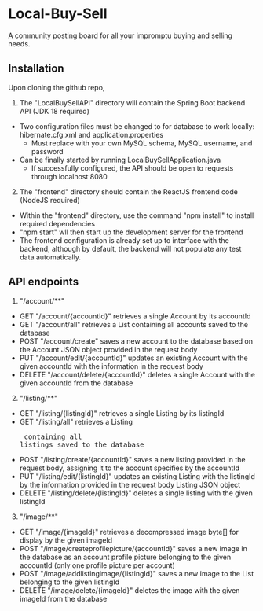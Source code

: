 # Local-Buy-Sell
A community posting board for all your impromptu buying and selling needs.

## Installation
Upon cloning the github repo, 
1. The "LocalBuySellAPI" directory will contain the Spring Boot backend API (JDK 18 required)
- Two configuration files must be changed to for database to work locally: hibernate.cfg.xml and application.properties
    - Must replace with your own MySQL schema, MySQL username, and password
- Can be finally started by running LocalBuySellApplication.java
    - If successfully configured, the API should be open to requests through localhost:8080
2. The "frontend" directory should contain the ReactJS frontend code (NodeJS required)
- Within the "frontend" directory, use the command "npm install" to install required dependencies
- "npm start" wll then start up the development server for the frontend
- The frontend configuration is already set up to interface with the backend, although by default, the backend will not populate any test data automatically.

## API endpoints
1. "/account/**"
- GET "/account/{accountId}" retrieves a single Account by its accountId
- GET "/account/all" retrieves a List<Account> containing all accounts saved to the database
- POST "/account/create" saves a new account to the database based on the Account JSON object provided in the request body
- PUT "/account/edit/{accountId}" updates an existing Account with the given accountId with the information in the request body
- DELETE "/account/delete/{accountId}" deletes a single Account with the given accountId from the database
2. "/listing/**"
- GET "/listing/{listingId}" retrieves a single Listing by its listingId
- GET "/listing/all" retrieves a Listing<Listing> containing all listings saved to the database
- POST "/listing/create/{accountId}" saves a new listing provided in the request body, assigning it to the account specifies by the accountId
- PUT "/listing/edit/{listingId}" updates an existing Listing with the listingId by the information provided in the request body Listing JSON object
- DELETE "/listing/delete/{listingId}" deletes a single listing with the given listingId
3. "/image/**"
- GET "/image/{imageId}" retrieves a decompressed image byte[] for display by the given imageId
- POST "/image/createprofilepicture/{accountId}" saves a new image in the database as an account profile picture belonging to the given accountId (only one profile picture per account)
- POST "/image/addlistingimage/{listingId}" saves a new image to the List<ImageData> belonging to the given listingId
- DELETE "/image/delete/{imageId}" deletes the image with the given imageId from the database
